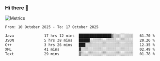 ### Hi there 👋

![Metrics](https://github.com/radoapx/radoapx/blob/main/github-metrics.svg)

<!--START_SECTION:waka-->

```txt
From: 10 October 2025 - To: 17 October 2025

Java              17 hrs 12 mins  ███████████████▒░░░░░░░░░   61.70 %
JSON              5 hrs 38 mins   █████░░░░░░░░░░░░░░░░░░░░   20.26 %
C++               3 hrs 26 mins   ███░░░░░░░░░░░░░░░░░░░░░░   12.35 %
XML               41 mins         ▓░░░░░░░░░░░░░░░░░░░░░░░░   02.49 %
Text              29 mins         ▒░░░░░░░░░░░░░░░░░░░░░░░░   01.78 %
```

<!--END_SECTION:waka-->

<!--
**radoapx/radoapx** is a ✨ _special_ ✨ repository because its `README.md` (this file) appears on your GitHub profile.

Here are some ideas to get you started:

- 🔭 I’m currently working on ...
- 🌱 I’m currently learning ...
- 👯 I’m looking to collaborate on ...
- 🤔 I’m looking for help with ...
- 💬 Ask me about ...
- 📫 How to reach me: ...
- 😄 Pronouns: ...
- ⚡ Fun fact: ...
-->
